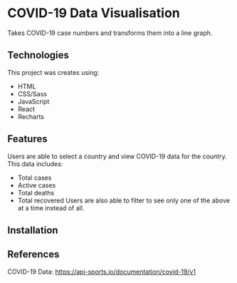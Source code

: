 # COVID-19 Data Visualisation
Takes COVID-19 case numbers and transforms them into a line graph. 

## Technologies
This project was creates using:
- HTML
- CSS/Sass
- JavaScript
- React
- Recharts

## Features
Users are able to select a country and view COVID-19 data for the country. This data includes:
- Total cases
- Active cases
- Total deaths
- Total recovered
Users are also able to filter to see only one of the above at a time instead of all. 

## Installation

## References
COVID-19 Data: https://api-sports.io/documentation/covid-19/v1
